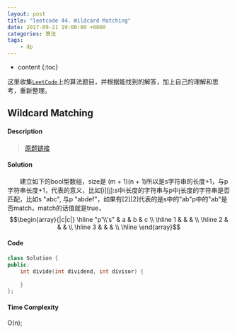 ```yaml
---
layout: post
title: "leetcode 44. Wildcard Matching"
date: 2017-09-21 19:00:00 +0800 
categories: 算法
tags: 
    - dp
---
```

* content
{:toc}

这里收集[`LeetCode`](https://leetcode.com)上的算法题目，并根据能找到的解答，加上自己的理解和思考，重新整理。

<!-- more -->

## Wildcard Matching

#### Description

>[原题链接](https://leetcode.com/problems/wildcard-matching/description/)

#### Solution

&emsp;&emsp;建立如下的bool型数组，size是 (m + 1)(n + 1)所以是s字符串的长度+1，与p字符串长度+1，代表的意义，比如[i][j]:s中i长度的字符串与p中j长度的字符串是否匹配，比如s "abc", 与p "abdef"，如果有[2][2]代表的是s中的"ab"p中的"ab"是否match，match的话值就是true，
$$\begin{array}{|c|c|}
\hline
"p'\\'s" & a & b & c \\
\hline
1 & & & \\
\hline
2 & & & \\
\hline 
3 & & & \\
\hline
\end{array}$$

#### Code

```cpp
class Solution {
public:
    int divide(int dividend, int divisor) {
        
    }
};
```


#### Time Complexity

O(n);